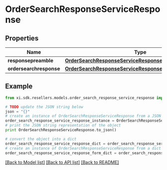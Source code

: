 # OrderSearchResponseServiceResponse


## Properties

Name | Type | Description | Notes
------------ | ------------- | ------------- | -------------
**responsepreamble** | [**OrderSearchResponseServiceResponseResponsepreamble**](OrderSearchResponseServiceResponseResponsepreamble.md) |  | [optional] 
**ordersearchresponse** | [**OrderSearchResponseServiceResponseOrdersearchresponse**](OrderSearchResponseServiceResponseOrdersearchresponse.md) |  | [optional] 

## Example

```python
from xi.sdk.resellers.models.order_search_response_service_response import OrderSearchResponseServiceResponse

# TODO update the JSON string below
json = "{}"
# create an instance of OrderSearchResponseServiceResponse from a JSON string
order_search_response_service_response_instance = OrderSearchResponseServiceResponse.from_json(json)
# print the JSON string representation of the object
print OrderSearchResponseServiceResponse.to_json()

# convert the object into a dict
order_search_response_service_response_dict = order_search_response_service_response_instance.to_dict()
# create an instance of OrderSearchResponseServiceResponse from a dict
order_search_response_service_response_form_dict = order_search_response_service_response.from_dict(order_search_response_service_response_dict)
```
[[Back to Model list]](../README.md#documentation-for-models) [[Back to API list]](../README.md#documentation-for-api-endpoints) [[Back to README]](../README.md)


